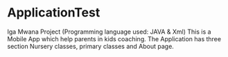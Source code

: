 # ApplicationTest
Iga Mwana Project (Programming language used: JAVA & Xml)
This is a Mobile App which help parents in kids coaching.
The Application has three section Nursery classes, primary classes and About page.
